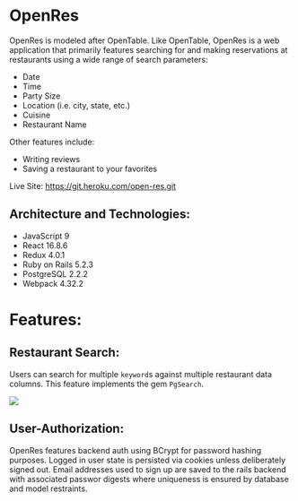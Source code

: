 # OpenRes

OpenRes is modeled after OpenTable. Like OpenTable, OpenRes is a web application that primarily features searching for and making reservations at restaurants using a wide range of search parameters: 
* Date
* Time
* Party Size
* Location (i.e. city, state, etc.)
* Cuisine
* Restaurant Name

Other features include:
* Writing reviews
* Saving a restaurant to your favorites

Live Site: https://git.heroku.com/open-res.git



## Architecture and Technologies:
* JavaScript 9
* React 16.8.6
* Redux 4.0.1
* Ruby on Rails 5.2.3
* PostgreSQL 2.2.2
* Webpack 4.32.2

# Features:
## Restaurant Search:
Users can search for multiple `keyword`s against multiple restaurant data columns. This feature implements the gem `PgSearch`. 

<img src="./readme_images/openres_ss.png">

## User-Authorization:
OpenRes features backend auth using BCrypt for password hashing purposes. Logged in user state is persisted via cookies unless deliberately signed out. Email addresses used to sign up are saved to the rails backend with associated passwor digests where uniqueness is ensured by database and model restraints.

